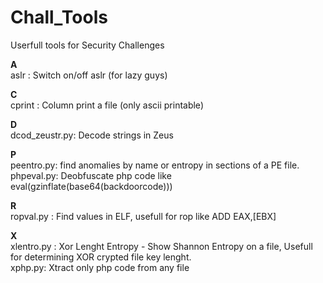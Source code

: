 Chall_Tools
===========

Userfull tools for Security Challenges

<b>A</b><br>
aslr : Switch on/off aslr (for lazy guys)

<b>C</b><br>
cprint : Column print a file (only ascii printable)

<b>D</b><br>
dcod_zeustr.py: Decode strings in Zeus <br>

<b>P</b><br>
peentro.py: find anomalies by name or entropy in sections of a PE file.<br>
phpeval.py: Deobfuscate php code like eval(gzinflate(base64(backdoorcode)))

<b>R</b><br>
ropval.py : Find values in ELF, usefull for rop like ADD EAX,[EBX]

<b>X</b><br>
xlentro.py : Xor Lenght Entropy - Show Shannon Entropy on a file, Usefull for determining XOR crypted file key lenght.<br>
xphp.py: Xtract only php code from any  file
